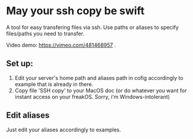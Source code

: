 # May your ssh copy be swift

A tool for easy transfering files via ssh. Use paths or aliases to specify files/paths you need to transfer.

Video demo: https://vimeo.com/481468957 .

## Set up:

1. Edit your server's home path and aliases path in cofig accordingly to example that is already in there.
2. Copy file 'SSH copy' to your MacOS doc (or do whatever you want for instant access on your freakOS. Sorry, i'm Windows-intolerant)

## Edit aliases

Just edit your aliases accordingly to examples.
